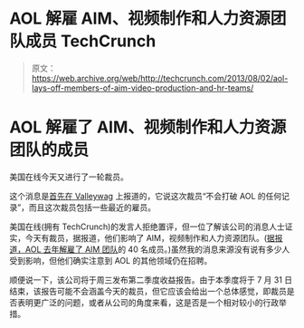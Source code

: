 # AOL 解雇 AIM、视频制作和人力资源团队成员 TechCrunch

> 原文：<https://web.archive.org/web/http://techcrunch.com/2013/08/02/aol-lays-off-members-of-aim-video-production-and-hr-teams/>

# AOL 解雇了 AIM、视频制作和人力资源团队的成员

美国在线今天又进行了一轮裁员。

这个消息是[首先在 Valleywag](https://web.archive.org/web/20230130000731/http://valleywag.gawker.com/more-layoffs-hit-aol-1004818459) 上报道的，它说这次裁员“不会打破 AOL 的任何记录”，而且这次裁员包括一些最近的雇员。

美国在线(拥有 TechCrunch)的发言人拒绝置评，但一位了解该公司的消息人士证实，今天有裁员，据报道，他们影响了 AIM，视频制作和人力资源团队。([据报道，AOL 去年解雇了 AIM 团队](https://web.archive.org/web/20230130000731/https://techcrunch.com/2012/03/21/dont-kill-aim-tim/)的 40 名成员。)虽然我的消息来源没有说有多少人受到影响，但他们确实注意到 AOL 的其他领域仍在招聘。

顺便说一下，该公司将于周三发布第二季度收益报告。由于本季度将于 7 月 31 日结束，该报告可能不会涵盖今天的裁员，但它应该会给出一个总体感觉，即裁员是否表明更广泛的问题，或者从公司的角度来看，这是否是一个相对较小的行政举措。